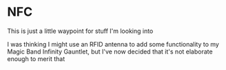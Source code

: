# NFC

This is just a little waypoint for stuff I'm looking into

I was thinking I might use an RFID antenna to add some functionality to my Magic Band Infinity Gauntlet, but I've now decided that it's not elaborate enough to merit that
